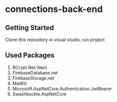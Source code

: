 # connections-back-end

## Getting Started
Clone this repository in visual studio, run project

## Used Packages
1. BCrypt.Net-Next
2. FirebaseDatabase.net
3. FirebaseStorage.net
4. MailKit
5. Microsoft.AspNetCore.Authentication.JwtBearer
6. Swashbuckle.AspNetCore
